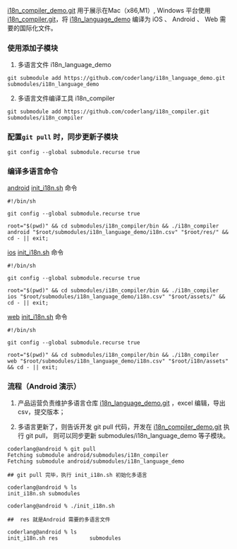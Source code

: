 [i18n_compiler_demo.git](https://github.com/coderlang/i18n_compiler_demo.git ) 用于展示在Mac（x86,M1）, Windows 平台使用 [i18n_compiler.git](https://github.com/coderlang/i18n_compiler)，将 [i18n_language_demo](https://github.com/coderlang/i18n_language_demo) 编译为 iOS 、 Android 、 Web 需要的国际化文件。

### 使用添加子模块

1. 多语言文件 i18n_language_demo
```shell
git submodule add https://github.com/coderlang/i18n_language_demo.git submodules/i18n_language_demo
```

2. 多语言文件编译工具 i18n_compiler
```shell
git submodule add https://github.com/coderlang/i18n_compiler.git submodules/i18n_compiler
```

### 配置```git pull``` 时，同步更新子模块
```shell
git config --global submodule.recurse true
```

### 编译多语言命令
[android](android) [init_i18n.sh](android%2Finit_i18n.sh) 命令
```shell
#!/bin/sh

git config --global submodule.recurse true

root="$(pwd)" && cd submodules/i18n_compiler/bin && ./i18n_compiler android "$root/submodules/i18n_language_demo/i18n.csv" "$root/res/" && cd - || exit;
```

[ios](ios) [init_i18n.sh](ios%2Finit_i18n.sh) 命令

```shell
#!/bin/sh

git config --global submodule.recurse true

root="$(pwd)" && cd submodules/i18n_compiler/bin && ./i18n_compiler ios "$root/submodules/i18n_language_demo/i18n.csv" "$root/assets/" && cd - || exit;
```

[web](web) [init_i18n.sh](web%2Finit_i18n.sh) 命令
```shell
#!/bin/sh

git config --global submodule.recurse true

root="$(pwd)" && cd submodules/i18n_compiler/bin && ./i18n_compiler web "$root/submodules/i18n_language_demo/i18n.csv" "$root/i18n/assets" && cd - || exit;
```

### 流程（Android 演示）

1. 产品运营负责维护多语言仓库 [i18n_language_demo.git](https://github.com/coderlang/i18n_language_demo) ，excel 编辑，导出 csv，提交版本；

2. 多语言更新了，则告诉开发 git pull 代码，开发在 [i18n_compiler_demo.git](https://github.com/coderlang/i18n_compiler_demo.git) 执行 git pull， 则可以同步更新 submodules/i18n_language_demo 等子模块。

```shell
coderlang@android % git pull
Fetching submodule android/submodules/i18n_compiler
Fetching submodule android/submodules/i18n_language_demo

## git pull 完毕，执行 init_i18n.sh 初始化多语言

coderlang@android % ls
init_i18n.sh submodules

coderlang@android % ./init_i18n.sh

##  res 就是Android 需要的多语言文件

coderlang@android % ls
init_i18n.sh res          submodules

```